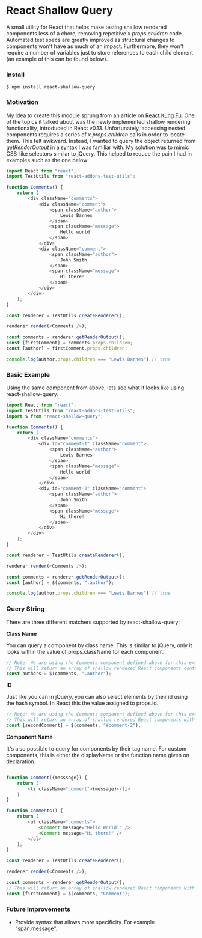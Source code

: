 # React Shallow Query

A small utility for React that helps make testing shallow rendered components less of a chore, removing repetitive _x.props.children_ code. Automated test specs are greatly improved as structural changes to components won't have as much of an impact. Furthermore, they won't require a number of variables just to store references to each child element (an example of this can be found below).

### Install

```console
$ npm install react-shallow-query
```

### Motivation

My idea to create this module sprung from an article on [React Kung Fu](http://reactkungfu.com/2015/07/approaches-to-testing-react-components-an-overview/). One of the topics it talked about was the newly implemented shallow rendering functionality, introduced in React v0.13. Unfortunately, accessing nested components requires a series of _x.props.children_ calls in order to locate them. This felt awkward. Instead, I wanted to query the object returned from _getRenderOutput_ in a syntax I was familiar with. My solution was to mimic CSS-like selectors similar to jQuery. This helped to reduce the pain I had in examples such as the one below:

```js
import React from "react";
import TestUtils from "react-addons-test-utils";

function Comments() {
    return (
        <div className="comments">
            <div className="comment">
                <span className="author">
                    Lewis Barnes
                </span>
                <span className="message">
                    Hello world!
                </span>
            </div>
            <div className="comment">
                <span className="author">
                    John Smith
                </span>
                <span className="message">
                    Hi there!
                </span>
            </div>
        </div>
    );
}

const renderer = TestUtils.createRenderer();

renderer.render(<Comments />);

const comments = renderer.getRenderOutput();
const [firstComment] = comments.props.children;
const [author] = firstComment.props.children;

console.log(author.props.children === "Lewis Barnes") // true
```

### Basic Example

Using the same component from above, lets see what it looks like using react-shallow-query:

```js
import React from "react";
import TestUtils from "react-addons-test-utils";
import $ from "react-shallow-query";

function Comments() {
    return (
        <div className="comments">
            <div id="comment-1" className="comment">
                <span className="author">
                    Lewis Barnes
                </span>
                <span className="message">
                    Hello world!
                </span>
            </div>
            <div id="comment-2" className="comment">
                <span className="author">
                    John Smith
                </span>
                <span className="message">
                    Hi there!
                </span>
            </div>
        </div>
    );
}

const renderer = TestUtils.createRenderer();

renderer.render(<Comments />);

const comments = renderer.getRenderOutput();
const [author] = $(comments, ".author");

console.log(author.props.children === "Lewis Barnes") // true
```

### Query String

There are three different matchers supported by react-shallow-query:

**Class Name**

You can query a component by class name. This is similar to jQuery, only it looks within the value of props.className for each component.

```js
// Note: We are using the Comments component defined above for this example.
// This will return an array of shallow rendered React components containing the class name of 'author'.
const authors = $(comments, ".author");
```

**ID**

Just like you can in jQuery, you can also select elements by their id using the hash symbol. In React this the value assigned to props.id.

```js
// Note: We are using the Comments component defined above for this example.
// This will return an array of shallow rendered React components with an id of 'comment-2'.
const [secondComment] = $(comments, "#comment-2");
```

**Component Name**

It's also possible to query for components by their tag name. For custom components, this is either the displayName or the function name given on declaration.

```js

function Comment({messsage}) {
    return (
        <li className="comment">{message}</li>
    )
}

function Comments() {
    return (
        <ul className="comments">
            <Comment message="Hello World!" />
            <Comment message="Hi there!" />
        </ul>
    );
}

const renderer = TestUtils.createRenderer();

renderer.render(<Comments />);

const comments = renderer.getRenderOutput();
// This will return an array of shallow rendered React components with the name "Comment".
const [firstComment] = $(comments, "Comment");
```

### Future Improvements

- Provide syntax that allows more specificity. For example "span.message".
